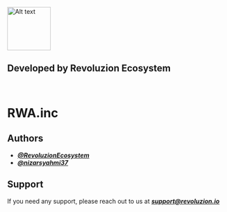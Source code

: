 <img
  src="http://revoluzion.io/rvz.webp"
  alt="Alt text"
  title="Revoluzion"
  style="display: inline-block; margin: 0 auto; width: 100px;">
## Developed by Revoluzion Ecosystem
<br>

# RWA.inc

## Authors

- _**[@RevoluzionEcosystem](https://www.github.com/RevoluzionEcosystem)**_
- _**[@nizarsyahmi37](https://www.github.com/nizarsyahmi37)**_

## Support

If you need any support, please reach out to us at _**support@revoluzion.io**_
